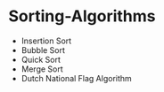 # Sorting-Algorithms
- Insertion Sort
- Bubble Sort
- Quick Sort 
- Merge Sort
- Dutch National Flag Algorithm
